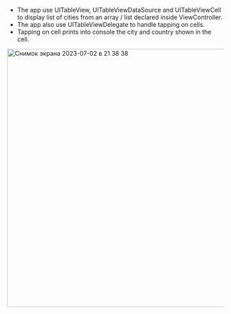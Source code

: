 - The app use UITableView, UITableViewDataSource and UITableViewCell to display list of cities from an array / list declared inside ViewController.
- The app also use UITableViewDelegate to handle tapping on cells.
- Tapping on cell prints into console the city and country shown in the cell.
  
<img width="600" alt="Снимок экрана 2023-07-02 в 21 38 38" src="https://github.com/ArystanSh/TenFavouriteCities/assets/116955102/1c260505-bba3-4153-93b2-6c428a308541">
